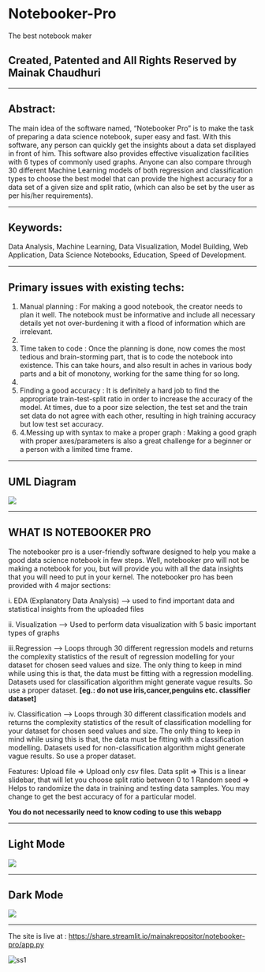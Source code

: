 # Notebooker-Pro
The best notebook maker

## Created, Patented and All Rights Reserved by Mainak Chaudhuri

<hr>

## Abstract:

The main idea of the software named, “Notebooker Pro” is to make the task of preparing a data science notebook, super easy and fast. With this software, any person can quickly get the insights about a data set displayed in front of him. This software also provides effective visualization facilities with 6 types of commonly used graphs. Anyone can also compare through 30 different Machine Learning models of both regression and classification types to choose the best model that can provide the highest accuracy for a data set of a given size and split ratio, (which can also be set by the user as per his/her requirements). 

<hr>

## Keywords:

Data Analysis, Machine Learning, Data Visualization, Model Building, Web Application, Data Science Notebooks, Education, Speed of Development.

<hr>

## Primary issues with existing techs:

<ol>
<li>Manual planning :  For making a good notebook, the creator needs to plan it well. The notebook must be informative and include all necessary details yet not over-burdening it with a flood of information which are irrelevant.<li>
<li>Time taken to code : Once the planning is done, now comes the most tedious and brain-storming part, that is to code the notebook into existence. This can take hours, and also result in aches in various body parts and a bit of monotony, working for the same thing for so long.<li>
<li>Finding a good accuracy : It is definitely a hard job to find the appropriate train-test-split ratio in order to increase the accuracy of the model. At times, due to a poor size selection, the test set and the train set data do not agree with each other, resulting in high training accuracy but low test set accuracy.</li>
<li>4.Messing up with syntax to make a proper graph : Making a good graph with proper axes/parameters is also a great challenge for a beginner or a person with a limited time frame.</li>
</ol>

<hr>

## UML Diagram

<img src="https://user-images.githubusercontent.com/64016811/114149670-c955e500-9938-11eb-9f47-7dbf0564f649.png">

<hr>

## WHAT IS NOTEBOOKER PRO

The notebooker pro is a user-friendly software designed to help you make a good data science notebook in few steps.
Well, notebooker pro will not be making a notebook for you, but will provide you with all the data insights that you 
will need to put in your kernel. The notebooker pro has been provided with 4 major sections:

i.  EDA (Explanatory Data Analysis)  --> used to find important data and statistical insights from the uploaded files

ii. Visualization --> Used to perform data visualization with 5 basic important types of graphs

iii.Regression --> Loops through 30 different regression models and returns the complexity statistics of the result
		   of regression modelling for your dataset for chosen seed values and size. The only thing to keep in
		   mind while using this is that, the data must be fitting with a regression modelling. Datasets used
		   for classification algorithm might generate vague results. So use a proper dataset.
		   **[eg.: do not use iris,cancer,penguins etc. classifier dataset]**

iv. Classification --> Loops through 30 different classification models and returns the complexity statistics of the result
		   of classification modelling for your dataset for chosen seed values and size. The only thing to keep in
		   mind while using this is that, the data must be fitting with a classification modelling. Datasets used
		   for non-classification algorithm might generate vague results. So use a proper dataset.
		   

Features:
Upload file => Upload only csv files.
Data split  => This is a linear slidebar, that will let you choose split ratio between 0 to 1
Random seed => Helps to randomize the data in training and testing data samples. 
	       You may change to get the best accuracy of for a particular model.
         
         
**You do not necessarily need to know coding to use this webapp**

<hr>

## Light Mode

<img src="https://user-images.githubusercontent.com/64016811/112420037-7da91600-8d52-11eb-8fd0-d8c916e6b313.jpg">

<hr>

## Dark Mode

<img src="https://user-images.githubusercontent.com/64016811/112760003-179ee600-9013-11eb-9a0f-9b0f4c701be3.jpg">

<hr>



The site is live at : https://share.streamlit.io/mainakrepositor/notebooker-pro/app.py

![ss1](https://user-images.githubusercontent.com/64016811/114223200-27acb300-998d-11eb-8cc5-2e4865102971.jpg)

